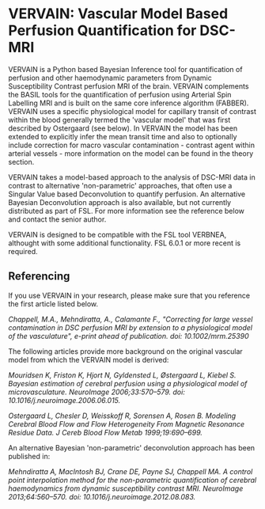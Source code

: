 # VERVAIN: Vascular Model Based Perfusion Quantification for DSC-MRI

VERVAIN is a Python based Bayesian Inference tool for quantification of perfusion and other 
haemodynamic parameters from Dynamic Susceptibility Contrast perfusion MRI of 
the brain. VERVAIN complements the BASIL tools for the quantification of 
perfusion using Arterial Spin Labelling MRI and is built on the same core
inference algorithm (FABBER). VERVAIN uses a specific physiological model for 
capillary transit of contrast within the blood generally termed the 'vascular 
model' that was first described by Ostergaard (see below). In VERVAIN the model 
has been extended to explicitly infer the mean transit time and also to 
optionally include correction for macro vascular contamination - contrast agent 
within arterial vessels - more information on the model can be found in the 
theory section.

VERVAIN takes a model-based approach to the analysis of DSC-MRI data in 
contrast to alternative 'non-parametric' approaches, that often use a Singular 
Value based Deconvolution to quantify perfusion. An alternative Bayesian 
Deconvolution approach is also available, but not currently distributed as part 
of FSL. For more information see the reference below and contact the senior 
author.

VERVAIN is designed to be compatible with the FSL tool VERBNEA, althought with
some additional functionality. FSL 6.0.1 or more recent is required.

## Referencing

If you use VERVAIN in your research, please make sure that you reference the 
first article listed below.

*Chappell, M.A., Mehndiratta, A., Calamante F., "Correcting for large vessel 
contamination in DSC perfusion MRI by extension to a physiological model of the 
vasculature", e-print ahead of publication. doi: 10.1002/mrm.25390*

The following articles provide more background on the original vascular model 
from which the VERVAIN model is derived:

*Mouridsen K, Friston K, Hjort N, Gyldensted L, Østergaard L, Kiebel S. Bayesian 
estimation of cerebral perfusion using a physiological model of microvasculature. 
NeuroImage 2006;33:570–579. doi: 10.1016/j.neuroimage.2006.06.015.*

*Ostergaard L, Chesler D, Weisskoff R, Sorensen A, Rosen B. Modeling Cerebral 
Blood Flow and Flow Heterogeneity From Magnetic Resonance Residue Data. J Cereb 
Blood Flow Metab 1999;19:690–699.*

An alternative Bayesian 'non-parametric' deconvolution approach has been 
published in:

*Mehndiratta A, MacIntosh BJ, Crane DE, Payne SJ, Chappell MA. A control point 
interpolation method for the non-parametric quantification of cerebral 
haemodynamics from dynamic susceptibility contrast MRI. NeuroImage 
2013;64:560–570. doi: 10.1016/j.neuroimage.2012.08.083.*